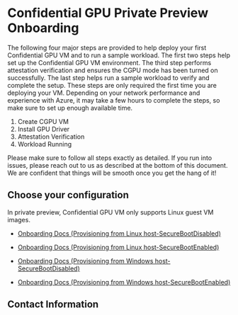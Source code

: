 # Confidential GPU Private Preview Onboarding 

The following four major steps are provided to help deploy your first Confidential GPU VM and to run a sample workload. The first two steps help set up the Confidential GPU VM environment. The third step performs attestation verification and ensures the CGPU mode has been turned on successfully. The last step helps run a sample workload to verify and complete the setup. These steps are only required the first time you are deploying your VM. Depending on your network performance and experience with Azure, it may take a few hours to complete the steps, so make sure to set up enough available time.

1. Create CGPU VM 
2. Install GPU Driver 
3. Attestation Verification
4. Workload Running

Please make sure to follow all steps exactly as detailed. If you run into issues, please reach out to us as described at the bottom of this document. We are confident that things will be smooth once you get the hang of it!


## Choose your configuration 

  In private preview, Confidential GPU VM only supports Linux guest VM images.

- [Onboarding Docs (Provisioning from Linux host-SecureBootDisabled)](Customer-Onboarding-Doc-(Provisioning-from-Linux-host-SecureBootDisabled).md)

- [Onboarding Docs (Provisioning from Linux host-SecureBootEnabled)](Customer-Onboarding-Doc-(Provisioning-from-Linux-host-SecureBootEnabled).md)

- [Onboarding Docs (Provisioning from Windows host-SecureBootDisabled)](Customer-Onboarding-Doc-(Provisioning-from-Windows-host-SecureBootDisabled).md)

- [Onboarding Docs (Provisioning from Windows host-SecureBootEnabled)](Customer-Onboarding-Doc-(Provisioning-from-Windows-host-SecureBootEnabled).md)

## Contact Information